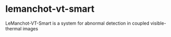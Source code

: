 # lemanchot-vt-smart
LeManchot-VT-Smart is a system for abnormal detection in coupled visible-thermal images
